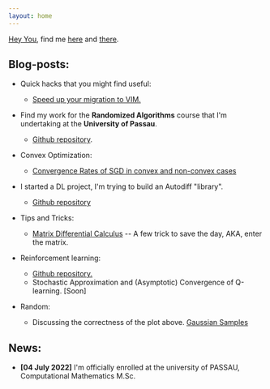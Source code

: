 ```yaml
---
layout: home
---
```



[Hey You](https://www.youtube.com/watch?v=c-MU_5VkjtE), find me [here](/about/) and [there](/contact/).

## Blog-posts:

* Quick hacks that you might find useful: 
    * [Speed up your migration to VIM.](/blogs/vim)
* Find my work for the **Randomized Algorithms** course that I'm undertaking at the **University of Passau**.
  * [Github repository](https://github.com/eigenAyoub/randomised-algorithms). 


* Convex Optimization:
  * [Convergence Rates of SGD in convex and non-convex cases](/blogs/SGD)

* I started a DL project, I'm trying to build an Autodiff "library".
    * [Github repository](https://github.com/eigenAyoub/check-your-gradients)


* Tips and Tricks:
  * [Matrix Differential Calculus](/blogs/enter_the_matrix) -- A few trick to save the day, AKA, enter the matrix.

* Reinforcement learning:
  * [Github repository.](https://github.com/eigenAyoub/reinforcement-learning)
  * Stochastic Approximation and (Asymptotic) Convergence of Q-learning. [Soon]

* Random:
  * Discussing the correctness of the plot above. [Gaussian Samples](/blogs/gaussian_samples)


## News:

* **[04 July 2022]** I'm officially enrolled at the university of PASSAU, Computational Mathematics M.Sc.


